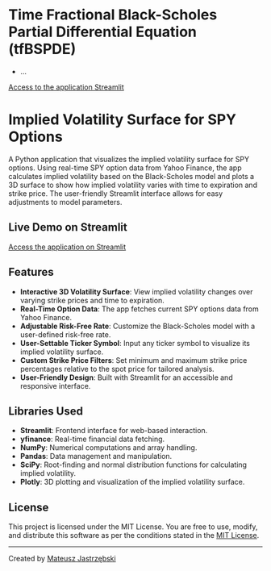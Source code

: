 # $\textsf{Time Fractional Black-Scholes Partial Differential Equation (tfBSPDE)}$
- $\dots$

[Access to the application Streamlit](https://literate-space-rotary-phone-7vpjxgvjprw6frpp5-8501.app.github.dev)

# Implied Volatility Surface for SPY Options

A Python application that visualizes the implied volatility surface for SPY options. Using real-time SPY option data from Yahoo Finance, the app calculates implied volatility based on the Black-Scholes model and plots a 3D surface to show how implied volatility varies with time to expiration and strike price. The user-friendly Streamlit interface allows for easy adjustments to model parameters.

## Live Demo on Streamlit
[Access the application on Streamlit](https://volatilitysurface.streamlit.app/)

## Features
- **Interactive 3D Volatility Surface**: View implied volatility changes over varying strike prices and time to expiration.
- **Real-Time Option Data**: The app fetches current SPY options data from Yahoo Finance.
- **Adjustable Risk-Free Rate**: Customize the Black-Scholes model with a user-defined risk-free rate.
- **User-Settable Ticker Symbol**: Input any ticker symbol to visualize its implied volatility surface.
- **Custom Strike Price Filters**: Set minimum and maximum strike price percentages relative to the spot price for tailored analysis.
- **User-Friendly Design**: Built with Streamlit for an accessible and responsive interface.

## Libraries Used
- **Streamlit**: Frontend interface for web-based interaction.
- **yfinance**: Real-time financial data fetching.
- **NumPy**: Numerical computations and array handling.
- **Pandas**: Data management and manipulation.
- **SciPy**: Root-finding and normal distribution functions for calculating implied volatility.
- **Plotly**: 3D plotting and visualization of the implied volatility surface.

## License
This project is licensed under the MIT License. You are free to use, modify, and distribute this software as per the conditions stated in the [MIT License](https://opensource.org/licenses/MIT).

---

Created by [Mateusz Jastrzębski](https://www.linkedin.com/in/mateusz-jastrz%C4%99bski-8a2622264/)

